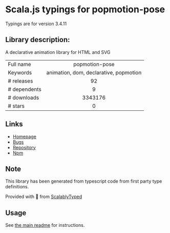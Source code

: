 
# Scala.js typings for popmotion-pose

Typings are for version 3.4.11

## Library description:
A declarative animation library for HTML and SVG

|                    |                 |
| ------------------ | :-------------: |
| Full name          | popmotion-pose |
| Keywords           | animation, dom, declarative, popmotion |
| # releases         | 92 |
| # dependents       | 9 |
| # downloads        | 3343176 |
| # stars            | 0 |

## Links
- [Homepage](https://github.com/Popmotion/popmotion#readme)
- [Bugs](https://github.com/Popmotion/popmotion/issues)
- [Repository](https://github.com/Popmotion/popmotion)
- [Npm](https://www.npmjs.com/package/popmotion-pose)
    


## Note
This library has been generated from typescript code from first party type definitions.

Provided with :purple_heart: from [ScalablyTyped](https://github.com/oyvindberg/ScalablyTyped)

## Usage
See [the main readme](../../readme.md) for instructions.


